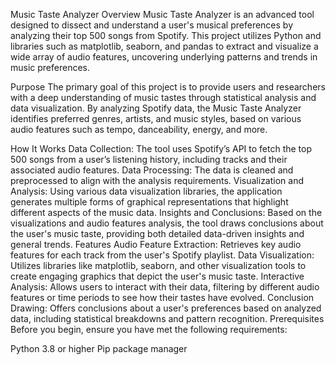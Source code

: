 Music Taste Analyzer
Overview
Music Taste Analyzer is an advanced tool designed to dissect and understand a user's musical preferences by analyzing their top 500 songs from Spotify. This project utilizes Python and libraries such as matplotlib, seaborn, and pandas to extract and visualize a wide array of audio features, uncovering underlying patterns and trends in music preferences.

Purpose
The primary goal of this project is to provide users and researchers with a deep understanding of music tastes through statistical analysis and data visualization. By analyzing Spotify data, the Music Taste Analyzer identifies preferred genres, artists, and music styles, based on various audio features such as tempo, danceability, energy, and more.

How It Works
Data Collection: The tool uses Spotify’s API to fetch the top 500 songs from a user’s listening history, including tracks and their associated audio features.
Data Processing: The data is cleaned and preprocessed to align with the analysis requirements.
Visualization and Analysis: Using various data visualization libraries, the application generates multiple forms of graphical representations that highlight different aspects of the music data.
Insights and Conclusions: Based on the visualizations and audio features analysis, the tool draws conclusions about the user's music taste, providing both detailed data-driven insights and general trends.
Features
Audio Feature Extraction: Retrieves key audio features for each track from the user's Spotify playlist.
Data Visualization: Utilizes libraries like matplotlib, seaborn, and other visualization tools to create engaging graphics that depict the user's music taste.
Interactive Analysis: Allows users to interact with their data, filtering by different audio features or time periods to see how their tastes have evolved.
Conclusion Drawing: Offers conclusions about a user's preferences based on analyzed data, including statistical breakdowns and pattern recognition.
Prerequisites
Before you begin, ensure you have met the following requirements:

Python 3.8 or higher
Pip package manager
